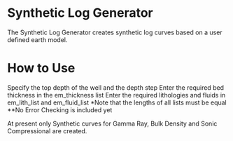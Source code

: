 # Synthetic Log Generator

The Synthetic Log Generator creates synthetic log curves based on a user defined earth model.

# How to Use
Specify the top depth of the well and the depth step
Enter the required bed thickness in the em_thickness list
Enter the required lithologies and fluids in em_lith_list and em_fluid_list
  *Note that the lengths of all lists must be equal **No Error Checking is included yet

At present only Synthetic curves for Gamma Ray, Bulk Density and Sonic Compressional are created.
